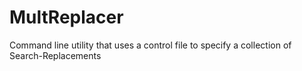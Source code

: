 # MultReplacer
Command line utility that uses a control file to specify a collection of Search-Replacements
